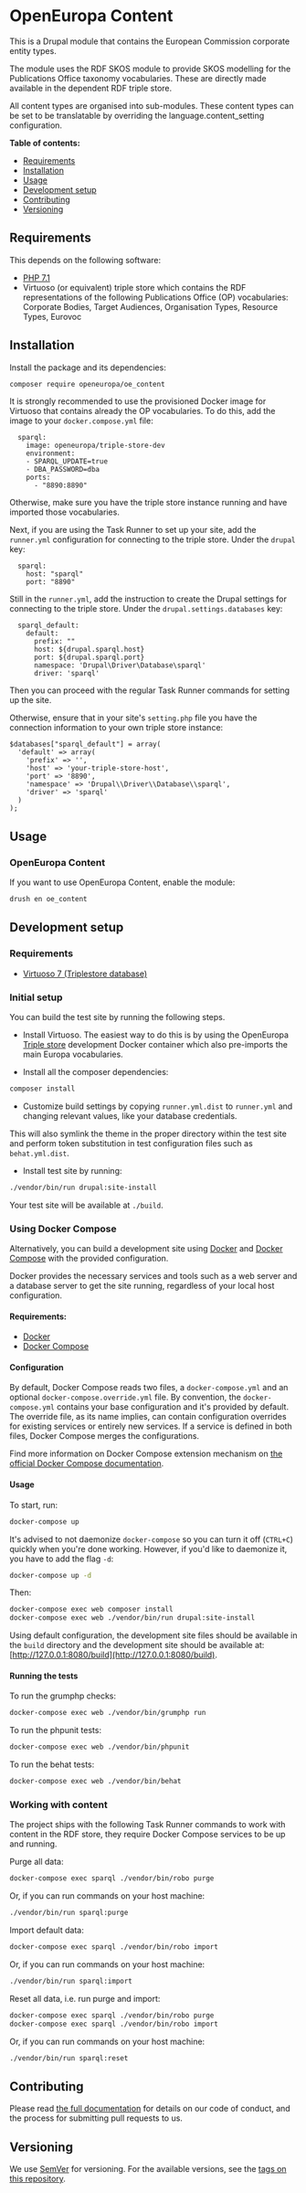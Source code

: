 # OpenEuropa Content

This is a Drupal module that contains the European Commission corporate entity types.

The module uses the RDF SKOS module to provide SKOS modelling for the Publications Office taxonomy vocabularies. These are directly made available in the dependent RDF triple store.

All content types are organised into sub-modules. These content types can be set to be translatable by
overriding the language.content_setting configuration.

**Table of contents:**

- [Requirements](#requirements)
- [Installation](#installation)
- [Usage](#usage)
- [Development setup](#development-setup)
- [Contributing](#contributing)
- [Versioning](#versioning)

## Requirements

This depends on the following software:

* [PHP 7.1](http://php.net/)
* Virtuoso (or equivalent) triple store which contains the RDF representations of the following Publications Office (OP) vocabularies: Corporate Bodies, Target Audiences, Organisation Types, Resource Types, Eurovoc

## Installation

Install the package and its dependencies:

```bash
composer require openeuropa/oe_content
```

It is strongly recommended to use the provisioned Docker image for Virtuoso that contains already the OP vocabularies. To do this, add the image to your `docker.compose.yml` file:

```
  sparql:
    image: openeuropa/triple-store-dev
    environment:
    - SPARQL_UPDATE=true
    - DBA_PASSWORD=dba
    ports:
      - "8890:8890"
```

Otherwise, make sure you have the triple store instance running and have imported those vocabularies.

Next, if you are using the Task Runner to set up your site, add the `runner.yml` configuration for connecting to the triple store. Under the `drupal` key:

```
  sparql:
    host: "sparql"
    port: "8890"
```

Still in the `runner.yml`, add the instruction to create the Drupal settings for connecting to the triple store. Under the `drupal.settings.databases` key:

```
  sparql_default:
    default:
      prefix: ""
      host: ${drupal.sparql.host}
      port: ${drupal.sparql.port}
      namespace: 'Drupal\Driver\Database\sparql'
      driver: 'sparql'
```

Then you can proceed with the regular Task Runner commands for setting up the site.

Otherwise, ensure that in your site's `setting.php` file you have the connection information to your own triple store instance:

```
$databases["sparql_default"] = array(
  'default' => array(
    'prefix' => '', 
    'host' => 'your-triple-store-host',
    'port' => '8890',
    'namespace' => 'Drupal\\Driver\\Database\\sparql',
    'driver' => 'sparql'
  )
);
```

## Usage

### OpenEuropa Content

If you want to use OpenEuropa Content, enable the module:

```bash
drush en oe_content
```

## Development setup

### Requirements

* [Virtuoso 7 (Triplestore database)](https://github.com/openlink/virtuoso-opensource)

### Initial setup

You can build the test site by running the following steps.

* Install Virtuoso. The easiest way to do this is by using the OpenEuropa [Triple store](https://github.com/openeuropa/triple-store-dev) development Docker container which also pre-imports the main Europa vocabularies.

* Install all the composer dependencies:

```bash
composer install
```

* Customize build settings by copying `runner.yml.dist` to `runner.yml` and
changing relevant values, like your database credentials.

This will also symlink the theme in the proper directory within the test site and
perform token substitution in test configuration files such as `behat.yml.dist`.

* Install test site by running:

```bash
./vendor/bin/run drupal:site-install
```

Your test site will be available at `./build`.

### Using Docker Compose

Alternatively, you can build a development site using [Docker](https://www.docker.com/get-docker) and 
[Docker Compose](https://docs.docker.com/compose/) with the provided configuration.

Docker provides the necessary services and tools such as a web server and a database server to get the site running, 
regardless of your local host configuration.

#### Requirements:

- [Docker](https://www.docker.com/get-docker)
- [Docker Compose](https://docs.docker.com/compose/)

#### Configuration

By default, Docker Compose reads two files, a `docker-compose.yml` and an optional `docker-compose.override.yml` file.
By convention, the `docker-compose.yml` contains your base configuration and it's provided by default.
The override file, as its name implies, can contain configuration overrides for existing services or entirely new 
services.
If a service is defined in both files, Docker Compose merges the configurations.

Find more information on Docker Compose extension mechanism on [the official Docker Compose documentation](https://docs.docker.com/compose/extends/).

#### Usage

To start, run:

```bash
docker-compose up
```

It's advised to not daemonize `docker-compose` so you can turn it off (`CTRL+C`) quickly when you're done working.
However, if you'd like to daemonize it, you have to add the flag `-d`:

```bash
docker-compose up -d
```

Then:

```bash
docker-compose exec web composer install
docker-compose exec web ./vendor/bin/run drupal:site-install
```

Using default configuration, the development site files should be available in the `build` directory and the development site
should be available at: [http://127.0.0.1:8080/build](http://127.0.0.1:8080/build).

#### Running the tests

To run the grumphp checks:

```bash
docker-compose exec web ./vendor/bin/grumphp run
```

To run the phpunit tests:

```bash
docker-compose exec web ./vendor/bin/phpunit
```

To run the behat tests:

```bash
docker-compose exec web ./vendor/bin/behat
```

### Working with content

The project ships with the following Task Runner commands to work with content in the RDF store, they require Docker Compose
services to be up and running.

Purge all data:

```bash
docker-compose exec sparql ./vendor/bin/robo purge
```

Or, if you can run commands on your host machine:

```bash
./vendor/bin/run sparql:purge
```

Import default data:

```bash
docker-compose exec sparql ./vendor/bin/robo import
```

Or, if you can run commands on your host machine:

```bash
./vendor/bin/run sparql:import
```

Reset all data, i.e. run purge and import:

```bash
docker-compose exec sparql ./vendor/bin/robo purge
docker-compose exec sparql ./vendor/bin/robo import
```

Or, if you can run commands on your host machine:

```bash
./vendor/bin/run sparql:reset
```

## Contributing

Please read [the full documentation](https://github.com/openeuropa/openeuropa) for details on our code of conduct, and the process for submitting pull requests to us.

## Versioning

We use [SemVer](http://semver.org/) for versioning. For the available versions, see the [tags on this repository](https://github.com/openeuropa/oe_content/tags).
